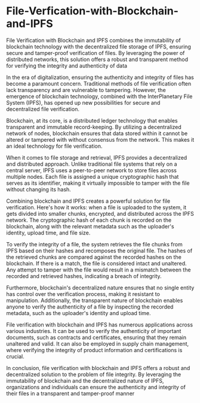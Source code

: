 # File-Verfication-with-Blockchain-and-IPFS
File Verification with Blockchain and IPFS combines the immutability of blockchain technology with the decentralized file storage of IPFS, ensuring secure and tamper-proof verification of files. By leveraging the power of distributed networks, this solution offers a robust and transparent method for verifying the integrity and authenticity of data

In the era of digitalization, ensuring the authenticity and integrity of files has become a paramount concern. Traditional methods of file verification often lack transparency and are vulnerable to tampering. However, the emergence of blockchain technology, combined with the InterPlanetary File System (IPFS), has opened up new possibilities for secure and decentralized file verification.

Blockchain, at its core, is a distributed ledger technology that enables transparent and immutable record-keeping. By utilizing a decentralized network of nodes, blockchain ensures that data stored within it cannot be altered or tampered with without consensus from the network. This makes it an ideal technology for file verification.

When it comes to file storage and retrieval, IPFS provides a decentralized and distributed approach. Unlike traditional file systems that rely on a central server, IPFS uses a peer-to-peer network to store files across multiple nodes. Each file is assigned a unique cryptographic hash that serves as its identifier, making it virtually impossible to tamper with the file without changing its hash.

Combining blockchain and IPFS creates a powerful solution for file verification. Here's how it works: when a file is uploaded to the system, it gets divided into smaller chunks, encrypted, and distributed across the IPFS network. The cryptographic hash of each chunk is recorded on the blockchain, along with the relevant metadata such as the uploader's identity, upload time, and file size.

To verify the integrity of a file, the system retrieves the file chunks from IPFS based on their hashes and recomposes the original file. The hashes of the retrieved chunks are compared against the recorded hashes on the blockchain. If there is a match, the file is considered intact and unaltered. Any attempt to tamper with the file would result in a mismatch between the recorded and retrieved hashes, indicating a breach of integrity.

Furthermore, blockchain's decentralized nature ensures that no single entity has control over the verification process, making it resistant to manipulation. Additionally, the transparent nature of blockchain enables anyone to verify the authenticity of a file by inspecting the recorded metadata, such as the uploader's identity and upload time.

File verification with blockchain and IPFS has numerous applications across various industries. It can be used to verify the authenticity of important documents, such as contracts and certificates, ensuring that they remain unaltered and valid. It can also be employed in supply chain management, where verifying the integrity of product information and certifications is crucial.

In conclusion, file verification with blockchain and IPFS offers a robust and decentralized solution to the problem of file integrity. By leveraging the immutability of blockchain and the decentralized nature of IPFS, organizations and individuals can ensure the authenticity and integrity of their files in a transparent and tamper-proof manner

